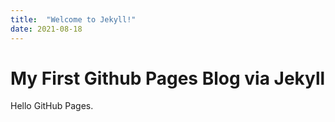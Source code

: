 ```yaml
---
title:  "Welcome to Jekyll!"
date: 2021-08-18
---
```


# My First Github Pages Blog via Jekyll 

Hello GitHub Pages.


